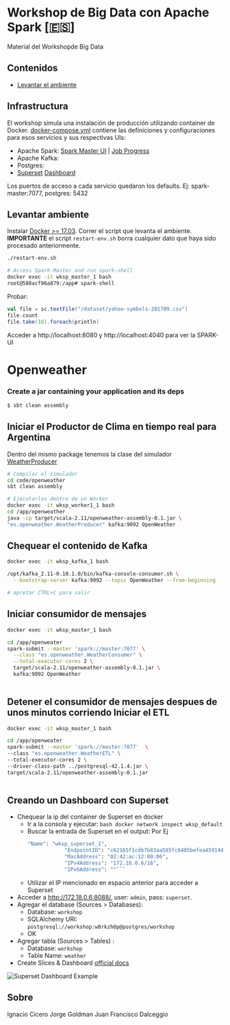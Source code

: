 # Workshop de Big Data con Apache Spark [🇪🇸]
Material del Workshopde Big Data

## Contenidos
* [Levantar el ambiente](#levantar-ambiente)


## Infrastructura

El workshop simula una instalación de producción utilizando container de Docker.
[docker-compose.yml](docker-compose.yml) contiene las definiciones y configuraciones para esos servicios y sus respectivas UIs:

* Apache Spark: [Spark Master UI](http://localhost:8080) | [Job Progress](http://localhost:4040)
* Apache Kafka:
* Postgres:
* [Superset](http://superset.incubator.apache.org) [Dashboard](http://localhost:8088/)

Los puertos de acceso a cada servicio quedaron los defaults. Ej: spark-master:7077, postgres: 5432

## Levantar ambiente
Instalar [Docker >= 17.03](https://www.docker.com/community-edition).
Correr el script que levanta el ambiente.
**IMPORTANTE** el script `restart-env.sh` borra cualquier dato que haya sido procesado anteriormente.

```bash
./restart-env.sh

# Access Spark-Master and run spark-shell
docker exec -it wksp_master_1 bash
root@588acf96a879:/app# spark-shell
```
Probar:
```scala
val file = sc.textFile("/dataset/yahoo-symbols-201709.csv")
file.count
file.take(10).foreach(println)
```
Acceder a http://localhost:8080 y http://localhost:4040 para ver la SPARK-UI

# Openweather



### Create a jar containing your application and its deps
```bash
$ sbt clean assembly
```
## Iniciar el Productor de Clima en tiempo real para Argentina
Dentro del mismo package tenemos la clase del simulador [WeatherProducer](./code/openweather/src/main/scala/es/openweather/WeatherProducer.scala)

```bash
# Compilar el simulador
cd code/openweather
sbt clean assembly

# Ejecutarlos dentro de un Worker
docker exec -it wksp_worker1_1 bash
cd /app/openweather
java -cp target/scala-2.11/openweather-assembly-0.1.jar \ 
"es.openweather.WeatherProducer" kafka:9092 OpenWeather
```

## Chequear el contenido de Kafka

```bash
docker exec -it wksp_kafka_1 bash

/opt/kafka_2.11-0.10.1.0/bin/kafka-console-consumer.sh \
  --bootstrap-server kafka:9092 --topic OpenWeather --from-beginning

# apretar CTRL+C para salir
```

## Iniciar consumidor de mensajes

```bash
docker exec -it wksp_master_1 bash

cd /app/openweater
spark-submit --master 'spark://master:7077' \
  --class "es.openweather.WeatherConsumer" \
  --total-executor-cores 2 \
  target/scala-2.11/openweather-assembly-0.1.jar \
  kafka:9092 OpenWeather
  
```

## Detener el consumidor de mensajes despues de unos minutos corriendo Iniciar el ETL
```bash
docker exec -it wksp_master_1 bash

cd /app/openweater
spark-submit --master 'spark://master:7077'  \
--class "es.openweather.WeatherETL" \
--total-executor-cores 2 \
--driver-class-path ../postgresql-42.1.4.jar \ 
target/scala-2.11/openweather-assembly-0.1.jar 
  
```
## Creando un Dashboard con Superset
* Chequear la ip del container de Superset en docker
  - Ir a la consola y ejecutar: ```bash docker network inspect wksp_default```
  - Buscar la entrada de Superset en el output: Por Ej
    ```bash
    "Name": "wksp_superset_1",
                "EndpointID": "c62165f1cdb7b83aa585fc6405befea4591444750294282a7eda2ea529f0fe05",
                "MacAddress": "02:42:ac:12:00:06",
                "IPv4Address": "172.18.0.6/16",
                "IPv6Address": ""```
  - Utilizar el IP mencionado en espacio anterior para acceder a Superset
* Acceder a http://172.18.0.6:8088/, user: `admin`, pass: `superset`.
* Agregar el database (Sources > Databases):
  - Database: `workshop`
  - SQLAlchemy URI: `postgresql://workshop:w0rkzh0p@postgres/workshop`
  - OK
* Agregar tabla (Sources > Tables) :
  - Database: `workshop`
  - Table Name: `weather`
* Create Slices & Dashboard [official docs](https://superset.incubator.apache.org/tutorial.html#creating-a-slice-and-dashboard)

![Superset Dashboard Example](superset.png)


## Sobre
Ignacio Cicero 
Jorge Goldman
Juan Francisco Dalceggio
